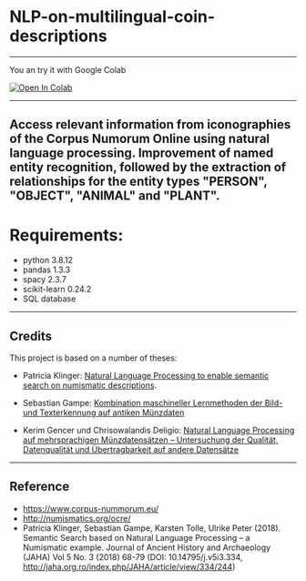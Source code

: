 # NLP-on-multilingual-coin-descriptions
-----------
You an try it with Google Colab

[![Open In Colab](https://colab.research.google.com/assets/colab-badge.svg)]([https://colab.research.google.com/github.com/Frankfurt-BigDataLab/NLP-on-multilingual-coin-datasets/blob/main/NLP_Test.ipynb](https://colab.research.google.com/github/Frankfurt-BigDataLab/NLP-on-multilingual-coin-datasets/blob/main/NLP_Test.ipynb))

-----------
Access relevant information from iconographies of the Corpus Numorum Online using natural language processing. Improvement of named entity recognition, followed by the extraction of relationships for the entity types "PERSON", "OBJECT", "ANIMAL" and "PLANT".
-----------
# Requirements:

- python          3.8.12
- pandas          1.3.3 
- spacy           2.3.7 
- scikit-learn       0.24.2
- SQL database

-----------
## Credits
This project is based on a number of theses:
- Patricia Klinger: [Natural Language Processing to enable semantic search on numismatic descriptions](http://www.bigdata.uni-frankfurt.de/wp-content/uploads/2021/11/Bachelorthesis-Patricia-Klinger-final-version.pdf).

- Sebastian Gampe: [Kombination maschineller Lernmethoden der Bild- und Texterkennung auf antiken Münzdaten ](http://www.bigdata.uni-frankfurt.de/wp-content/uploads/2021/11/Arbeit_Sebastian_finale_Fassung_28_03_19-1.pdf) 

- Kerim Gencer und Chrisowalandis Deligio: [Natural Language Processing auf mehrsprachigen Münzdatensätzen – Untersuchung der Qualität, Datenqualität und Übertragbarkeit auf andere Datensätze](http://www.bigdata.uni-frankfurt.de/wp-content/uploads/2021/11/Masterthesis_Deligio_Gencer_DBISOnline.pdf)

-----------
## Reference
- https://www.corpus-nummorum.eu/
- http://numismatics.org/ocre/
- Patricia Klinger, Sebastian Gampe, Karsten Tolle, Ulrike Peter (2018). Semantic Search based on Natural Language Processing – a Numismatic example. Journal of Ancient History and Archaeology (JAHA) Vol 5 No. 3 (2018) 68-79 (DOI: 10.14795/j.v5i3.334, http://jaha.org.ro/index.php/JAHA/article/view/334/244)

